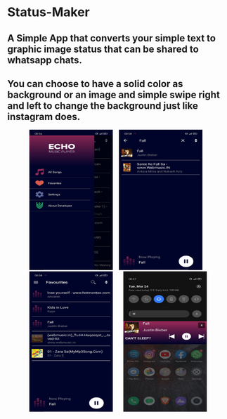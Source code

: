 # Status-Maker
## A Simple App that converts your simple text to graphic image status that can be shared to whatsapp chats.

## You can choose to have a solid color as background or an image and simple swipe right and left to change the background just like instagram does.

<p vspace = "20" align="center" >
   <img width="190" height="320" src="https://github.com/KunalFarmah98/ECHO---A-Lite-Music-Player/blob/master/app/src/main/res/raw/rsz_echo_2.jpg">
    <img hspace="10" src="https://github.com/KunalFarmah98/ECHO---A-Lite-Music-Player/blob/master/app/src/main/res/raw/rsz_1echo_6.jpg" width =190 
  height = 320/>
  <img  hspace="10" width="190" height="320" src="https://github.com/KunalFarmah98/ECHO---A-Lite-Music-Player/blob/master/app/src/main/res/raw/rsz_echo_7.jpg">
  <img hspace="10" src="https://github.com/KunalFarmah98/ECHO---A-Lite-Music-Player/blob/master/app/src/main/res/raw/rsz_echo_8.jpg" width =190 
  height = 320/>
</p>
